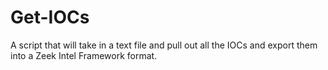 # Get-IOCs  

A script that will take in a text file and pull out all the IOCs and export them into a Zeek Intel Framework format.

